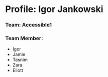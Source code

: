 # Profile: Igor Jankowski

### Team: Accessible1

### Team Member:
- Igor
- Jamie
- Tasnim
- Zara
- Eliott

